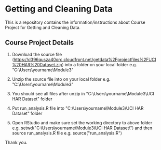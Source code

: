Getting and Cleaning Data
===========

This is a repository contains the information/instructions about Course Project for Getting and Cleaning Data.

## Course Project Details

1) Download the source file (https://d396qusza40orc.cloudfront.net/getdata%2Fprojectfiles%2FUCI%20HAR%20Dataset.zip) into a folder on your local folder e.g. "C:\Users\yourname\Module3\"

2) Unzip the source file into on your local folder e.g. "C:\Users\yourname\Module3\"

3) You should see all files after unzip in "C:\Users\yourname\Module3\UCI HAR Dataset" folder

4) Put run_analysis.R file into "C:\Users\yourname\Module3\UCI HAR Dataset" folder

5) Open RStudio and make sure set the working directory to above folder e.g. setwd("C:\\Users\\yourname\\Module3\\UCI HAR Dataset\\") and then source run_analysis.R file e.g. source("run_analysis.R")

Thank you.
